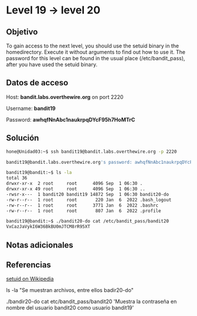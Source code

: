 # Level 19 -> level 20

## Objetivo

To gain access to the next level, you should use the setuid binary in the homedirectory. Execute it without arguments to find out how to use it. The password for this level can be found in the usual place (/etc/bandit_pass), after you have used the setuid binary.

## Datos de acceso

Host: **bandit.labs.overthewire.org** on port 2220

Username: **bandit19**

Password: **awhqfNnAbc1naukrpqDYcF95h7HoMTrC**

## Solución

```bash
hone@Unidad03:~$ ssh bandit19@bandit.labs.overthewire.org -p 2220
```

```bash
bandit19@bandit.labs.overthewire.org's password: awhqfNnAbc1naukrpqDYcF95h7HoMTrC 
```

```bash
bandit19@bandit:~$ ls -la
total 36
drwxr-xr-x  2 root     root      4096 Sep  1 06:30 .
drwxr-xr-x 49 root     root      4096 Sep  1 06:30 ..
-rwsr-x---  1 bandit20 bandit19 14872 Sep  1 06:30 bandit20-do
-rw-r--r--  1 root     root       220 Jan  6  2022 .bash_logout
-rw-r--r--  1 root     root      3771 Jan  6  2022 .bashrc
-rw-r--r--  1 root     root       807 Jan  6  2022 .profile
```

```bash
bandit19@bandit:~$ ./bandit20-do cat /etc/bandit_pass/bandit20
VxCazJaVykI6W36BkBU0mJTCM8rR95XT
```

## Notas adicionales

## Referencias

[setuid on Wikipedia](https://en.wikipedia.org/wiki/Setuid)

ls -la
"Se muestran archivos, entre ellos badir20-do"

./bandir20-do cat etc/bandit_pass/bandit20
'Muestra la contraseña en nombre del usuario bandit20 como usuario bandit19'
